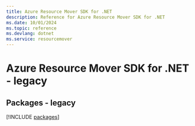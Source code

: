```yaml
---
title: Azure Resource Mover SDK for .NET
description: Reference for Azure Resource Mover SDK for .NET
ms.date: 10/01/2024
ms.topic: reference
ms.devlang: dotnet
ms.service: resourcemover
---
```

# Azure Resource Mover SDK for .NET - legacy
## Packages - legacy
[!INCLUDE [packages](resource-mover-index.md)]